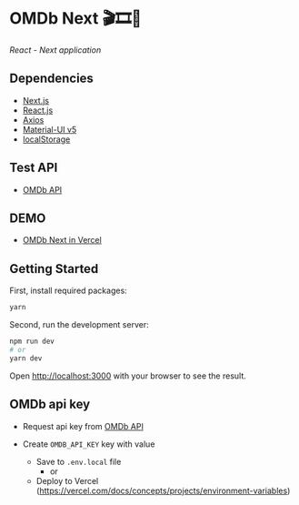 # OMDb Next 🎬🎞🍿

_React - Next application_

## Dependencies

- [Next.js](https://nextjs.org/)
- [React.js](https://reactjs.org/)
- [Axios](https://axios-http.com/)
- [Material-UI v5](https://mui.com/)
- [localStorage](https://developer.mozilla.org/en-US/docs/Web/API/Window/localStorage)

## Test API

- [OMDb API](https://www.omdbapi.com/)

## DEMO

- [OMDb Next in Vercel](https://omdb-next.vercel.app/)

## Getting Started

First, install required packages:

```bash
yarn
```

Second, run the development server:

```bash
npm run dev
# or
yarn dev
```

Open [http://localhost:3000](http://localhost:3000) with your browser to see the result.

## OMDb api key

- Request api key from [OMDb API](https://www.omdbapi.com/)
- Create `OMDB_API_KEY` key with value

  - Save to `.env.local` file
    - or
  - Deploy to Vercel (https://vercel.com/docs/concepts/projects/environment-variables)
